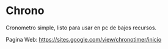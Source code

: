 # Chrono
Cronometro simple, listo para usar en pc de bajos recursos.

Pagina Web: https://sites.google.com/view/chronotimer/inicio
